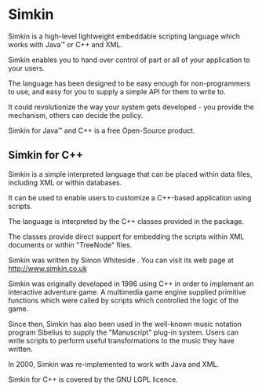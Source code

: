 # Simkin

Simkin is a high-level lightweight embeddable scripting language which works with Java™ or C++ and XML.

Simkin enables you to hand over control of part or all of your application to your users.

The language has been designed to be easy enough for non-programmers to use, and easy for you to supply a simple API for them to write to.

It could revolutionize the way your system gets developed - you provide the mechanism, others can decide the policy.

Simkin for Java™ and C++ is a free Open-Source product.

## Simkin for C++

Simkin is a simple interpreted language that can be placed within data files, including XML or within databases.

It can be used to enable users to customize a C++-based application using scripts.

The language is interpreted by the C++ classes provided in the package.

The classes provide direct support for embedding the scripts within XML documents or within "TreeNode" files.

Simkin was written by  Simon Whiteside . You can visit its web page at  http://www.simkin.co.uk

Simkin was originally developed in 1996 using C++ in order to implement an interactive adventure game. A multimedia game engine supplied primitive functions which were called by scripts which controlled the logic of the game.

Since then, Simkin has also been used in the well-known music notation program  Sibelius  to supply the "Manuscript" plug-in system. Users can write scripts to perform useful transformations to the music they have written.

In 2000, Simkin was re-implemented to work with Java and XML.

Simkin for C++ is covered by the GNU LGPL licence. 
